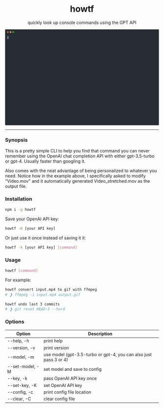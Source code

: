 <h1 align="center">howtf</h1>
<p align="center">quickly look up console commands using the GPT API</p>

<p align="center">
  <img src="docs/ffmpeg-example.svg" width="600" align="center" />
</p>

---

### Synopsis

This is a pretty simple CLI to help you find that command you can never
remember using the OpenAI chat completion API with either gpt-3.5-turbo or gpt-4.
Usually faster than googling it.

Also comes with the neat advantage of being personalized to whatever you need.
Notice how in the example above, I specifically asked to modify "Video.mov" and
it automatically generated Video_stretched.mov as the output file.

### Installation

```bash
npm i -g howtf
```

Save your OpenAI API key:

```bash
howtf -K [your API key]
```

Or just use it once instead of saving it it:

```bash
howtf -k [your API key] [command]
```

### Usage

```bash
howtf [command]
```

For example:

```bash
howtf convert input.mp4 to gif with ffmpeg
# ❯ ffmpeg -i input.mp4 output.gif
```

```bash
howtf undo last 3 commits
# ❯ git reset HEAD~3 --hard
```

### Options

| Option          | Description                                                       |
| --------------- | ----------------------------------------------------------------- |
| --help, -h      | print help                                                        |
| --version, -v   | print version                                                     |
| --model, -m     | use model (gpt-3.5-turbo or gpt-4, you can also just pass 3 or 4) |
| --set-model, -M | set model and save to config                                      |
| --key, -k       | pass OpenAI API key once                                          |
| --set-key, -K   | set OpenAI API key                                                |
| --config, -c    | print config file location                                        |
| --clear, -C     | clear config file                                                 |
